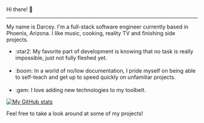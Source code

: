 Hi there! :wave:<hr />

My name is Darcey. I'm a full-stack software engineer currently based in Phoenix, Arizona. I like music, cooking, reality TV and finishing side projects.

<ul>
    <li>:star2: My favorite part of development is knowing that no task is really impossible, just not fully fleshed yet.</li><br />
    <li>:boom: In a world of no/low documentation, I pride myself on being able to self-teach and get up to speed quickly on unfamiliar projects.</li><br />
    <li>:gem: I love adding new technologies to my toolbelt.</li>
</ul>

[![My GitHub stats](https://github-readme-stats.vercel.app/api?username=grundydarcey&theme=moltack)](https://github.com/grundydarcey/github-readme-stats)


Feel free to take a look around at some of my projects!</a>
